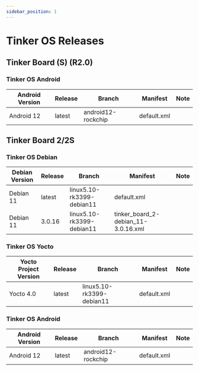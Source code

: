 ```yaml
---
sidebar_position: 1
---
```


# Tinker OS Releases
## Tinker Board (S) (R2.0)
### Tinker OS Android
|Android Version|Release|Branch|Manifest|Note|
|-|-|-|-|-|
|Android 12|latest|android12-rockchip|default.xml||

## Tinker Board 2/2S
### Tinker OS Debian
|Debian Version|Release|Branch|Manifest|Note|
|-|-|-|-|-|
|Debian 11|latest|linux5.10-rk3399-debian11|default.xml||
|Debian 11|3.0.16|linux5.10-rk3399-debian11|tinker_board_2-debian_11-3.0.16.xml||

### Tinker OS Yocto
|Yocto Project Version|Release|Branch|Manifest|Note|
|-|-|-|-|-|
|Yocto 4.0|latest|linux5.10-rk3399-debian11|default.xml||

### Tinker OS Android
|Android Version|Release|Branch|Manifest|Note|
|-|-|-|-|-|
|Android 12|latest|android12-rockchip|default.xml||
